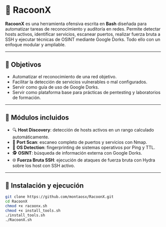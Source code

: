 # 🦝 RacoonX

**RacoonX** es una herramienta ofensiva escrita en **Bash** diseñada para automatizar tareas de reconocimiento y auditoría en redes. Permite detectar hosts activos, identificar servicios, escanear puertos, realizar fuerza bruta a SSH y ejecutar técnicas de OSINT mediante Google Dorks. Todo ello con un enfoque modular y ampliable.

---

## 🎯 Objetivos

- Automatizar el reconocimiento de una red objetivo.
- Facilitar la detección de servicios vulnerables o mal configurados.
- Servir como guía de uso de Google Dorks.
- Servir como plataforma base para prácticas de pentesting y laboratorios de formación.

---

## 🧩 Módulos incluidos

- 🔍 **Host Discovery**: detección de hosts activos en un rango calculado automáticamente.
- 🔗 **Port Scan**: escaneo completo de puertos y servicios con Nmap.
- 🧠 **OS Detection**: fingerprinting de sistemas operativos por Ping y TTL.
- 🕵️ **OSINT**: búsqueda de información externa con Google Dorks.
- 🌐 **Fuerza Bruta SSH**: ejecución de ataques de fuerza bruta con Hydra sobre los host con SSH activo.

---

## 🚀 Instalación y ejecución

```bash
git clone https://github.com/montaosx/RacoonX.git
cd RacoonX
chmod +x racoonx.sh
chmod +x install_tools.sh
./install_tools.sh
./RacoonX.sh
